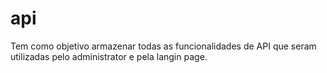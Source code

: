 # api
Tem como objetivo armazenar todas as funcionalidades de API que seram utilizadas pelo administrator e pela langin page.
